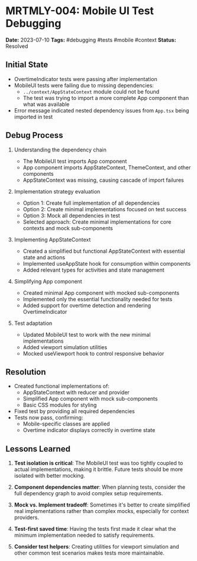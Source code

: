 # MRTMLY-004: Mobile UI Test Debugging

**Date:** 2023-07-10
**Tags:** #debugging #tests #mobile #context
**Status:** Resolved

## Initial State
- OvertimeIndicator tests were passing after implementation
- MobileUI tests were failing due to missing dependencies:
  - `../context/AppStateContext` module could not be found
  - The test was trying to import a more complete App component than what was available
- Error message indicated nested dependency issues from `App.tsx` being imported in test

## Debug Process

1. Understanding the dependency chain
   - The MobileUI test imports App component
   - App component imports AppStateContext, ThemeContext, and other components
   - AppStateContext was missing, causing cascade of import failures

2. Implementation strategy evaluation
   - Option 1: Create full implementation of all dependencies
   - Option 2: Create minimal implementations focused on test success
   - Option 3: Mock all dependencies in test
   - Selected approach: Create minimal implementations for core contexts and mock sub-components

3. Implementing AppStateContext
   - Created a simplified but functional AppStateContext with essential state and actions
   - Implemented useAppState hook for consumption within components
   - Added relevant types for activities and state management

4. Simplifying App component
   - Created minimal App component with mocked sub-components
   - Implemented only the essential functionality needed for tests
   - Added support for overtime detection and rendering OvertimeIndicator

5. Test adaptation
   - Updated MobileUI test to work with the new minimal implementations
   - Added viewport simulation utilities
   - Mocked useViewport hook to control responsive behavior

## Resolution
- Created functional implementations of:
  - AppStateContext with reducer and provider
  - Simplified App component with mock sub-components
  - Basic CSS modules for styling
- Fixed test by providing all required dependencies
- Tests now pass, confirming:
  - Mobile-specific classes are applied
  - Overtime indicator displays correctly in overtime state

## Lessons Learned
1. **Test isolation is critical**: The MobileUI test was too tightly coupled to actual implementations, making it brittle. Future tests should be more isolated with better mocking.

2. **Component dependencies matter**: When planning tests, consider the full dependency graph to avoid complex setup requirements.

3. **Mock vs. Implement tradeoff**: Sometimes it's better to create simplified real implementations rather than complex mocks, especially for context providers.

4. **Test-first saved time**: Having the tests first made it clear what the minimum implementation needed to satisfy requirements.

5. **Consider test helpers**: Creating utilities for viewport simulation and other common test scenarios makes tests more maintainable.
